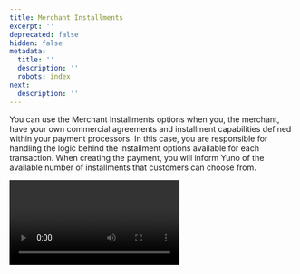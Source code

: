 ```yaml
---
title: Merchant Installments
excerpt: ''
deprecated: false
hidden: false
metadata:
  title: ''
  description: ''
  robots: index
next:
  description: ''
---
```

You can use the Merchant Installments options when you, the merchant, have your own commercial agreements and installment capabilities defined within your payment processors. In this case, you are responsible for handling the logic behind the installment options available for each transaction. When creating the payment, you will inform Yuno of the available number of installments that customers can choose from.

<Video src="https://github.com/writechoiceorg/yuno-images/raw/main/doc/yourPaymentsOperationSystem/installments.mp4" />

## How to Use Merchant Installments?

Depending on the way you are connected to Yuno, the process of configuring the installments may vary. Next, we present how you can inform Yuno of the installment option for the Direct workflow and the SDK integration.

### Direct workflow

When using a [Direct integration](doc:direct-flow),  you manage the front-end checkout experience. In this case, you will inform Yuno about the number of installments when creating the payment using the [Create Payment](ref:create-payment) endpoint. The number of installments will be defined through the  `payment_method.detail.card.installments` parameter.

### SDK Integration

When you use Yuno's SDK, Yuno is responsible for presenting to the customer the installment options available for each payment. As a result, you need to inform Yuno which installments will be available for your account. In this case, the installment configurations are performed through [Yuno's Dashboard](https://auth.y.uno/u/login?). To perform this configuration, execute the two steps described below.

1. First, when configuring your provider [Connection](doc:connections) in Yuno Dashboard, you need to enable the installments option. Thus, Yuno will show the installment option when the customer chooses the Credit card option form of the SDK checkout.

<Image align="center" src="https://files.readme.io/3874bb1-installments.png" />

2. After enabling the installments, you need to create an installment plan using the  [Create Installments Plan](ref:create-installments-plan) endpoint. When creating a plan, you will specify the accepted currency, amounts, card brands, dates, etc. After that, we will take care of the rest.

> 🚧 Secure Fields SDK Integration
>
> When using Secure Fields SDK integration, you will need to [enable the installments option](secure-fields-payment#step-3-start-the-checkout-process) while starting the checkout process.

For merchant-created installments, you also have the possibility of specifying the plan for every session by either using:

* the `plan_id` while [creating the session](ref:create-checkout-session).
* a `plan structure` while [creating the checkout session](ref:create-checkout-session).

> ❗️ Routing with Fallback Providers
>
> When setting up your [route](routing) for the Card payment method, it's important to remember that if you have a fallback provider while using installments, we will try to make a fallback payment if the first transaction is rejected. Therefore, it's crucial to ensure that both providers support the amount of installments set for your account. If they do not, you can set up different routes for each scenario to avoid issues.